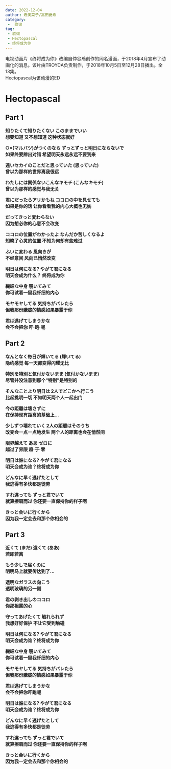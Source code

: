 ```yaml
---
date: 2022-12-04
author: 寿美菜子/高田憂希
category:
 -  歌词
tag:
 - 歌词
 - Hectopascal
 - 终将成为你
---
```


电视动画片《终将成为你》改编自仲谷鳰创作的同名漫画，于2018年4月宣布了动画化的消息。该片由TROYCA负责制作，于2018年10月5日至12月28日播出。全13集。  
Hectopascal为该动漫的ED

<!-- more -->
# Hectopascal

## Part 1

**知りたくて知りたくない このままでいい**  
**想要知道 又不想知道 这种状态就好**  

**○×(マルバツ)がつくのなら ずっとずっと明日にならないで**  
**如果终要辨出对错 希望明天永远永远不要到来**  

**遠いセカイのことだと思っていた (思っていた)**  
**曾以为那样的世界离我很远**  

**わたしには関係ないこんなキモチ (こんなキモチ)**  
**曾以为那样的感觉与我无关**  

**君にだったらアリかもね ココロの中を見せても**  
**如果是你的话 让你看看我的内心大概也无妨**  

**だってきっと変わらない**  
**因为想必你的心意不会改变**  

**ココロの位置がわかったよ なんだか苦しくなるよ**  
**知晓了心灵的位置 不知为何却有些难过**  

**ふいに変わる 風向きが**  
**不经意间 风向已悄然改变**  

**明日は何になる? やがて君になる**  
**明天会成为什么？ 终将成为你**  

**繊細な中身 覗いてみて**  
**你可试着一窥我纤细的内心**  

**モヤモヤしてる 気持ちがバレたら**  
**但我那份朦胧的情感如果暴露于你**  

**君は逃げてしまうかな**  
**会不会把你 吓·跑·呢**  

## Part 2

**なんとなく毎日が輝いてる (輝いてる)**  
**隐约感觉 每一天都变得闪耀无比**  

**特別を特別と気付かないまま (気付かないまま)**  
**尽管并没注意到那个“特别”是特别的**  

**そんなことより明日は 2人でどこかへ行こう**  
**比起挑明一切 不如明天两个人一起出门**  

**今の距離は壊さずに**  
**在保持现有距离的基础上...**  

**少しずつ壊れていく 2人の距離はそのうち**  
**改变会一点一点地发生 两个人的距离也会在悄然间**  

**限界越えて ああ ゼロに**  
**越过了界限 趋·于·零**  

**明日は誰になる? やがて君になる**  
**明天会成为谁？终将成为你**  

**どんなに早く逃げたとして**  
**我逃得有多快都是徒劳**  

**すれ違っても ずっと君でいて**  
**就算擦肩而过 你还要一直保持你的样子啊**  

**きっと会いに行くから**  
**因为我一定会去和那个你相会的**  

## Part 3

**近くて (まだ) 遠くて (ああ)**  
**若即若离**  

**もう少しで届くのに**  
**明明马上就要传达到了...**  

**透明なガラスの向こう**  
**透明玻璃的另一侧**  

**君の剥き出しのココロ**  
**你那袒露的心**  

**守ってあげたくて 触れられず**  
**我想好好保护 不让它受到触碰**  

**明日は何になる? やがて君になる**  
**明天会成为谁？终将成为你**  

**繊細な中身 覗いてみて**  
**你可试着一窥我纤细的内心**  

**モヤモヤしてる 気持ちがバレたら**  
**但我那份朦胧的情感如果暴露于你**  

**君は逃げてしまうかな**  
**会不会把你吓跑呢**  

**明日は誰になる? やがて君になる**  
**明天会成为谁？终将成为你**  

**どんなに早く逃げたとして**  
**我逃得有多快都是徒劳**  

**すれ違っても ずっと君でいて**  
**就算擦肩而过 你还要一直保持你的样子啊**  

**きっと会いに行くから**  
**因为我一定会去和那个你相会的**  